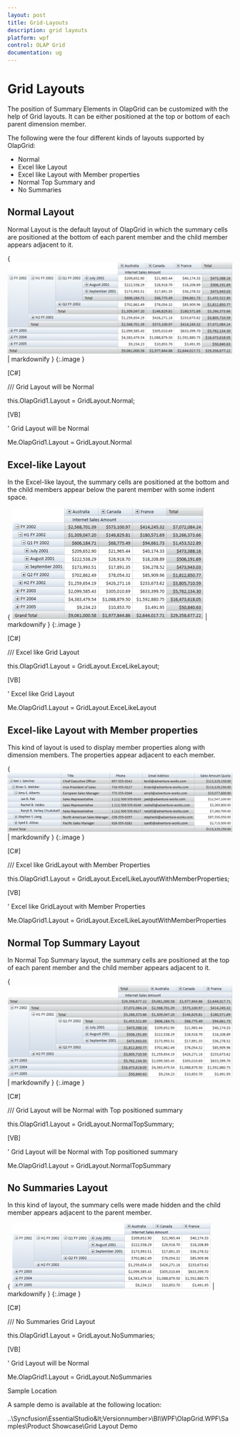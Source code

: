```yaml
---
layout: post
title: Grid-Layouts
description: grid layouts
platform: wpf
control: OLAP Grid
documentation: ug
---
```


# Grid Layouts

The position of Summary Elements in OlapGrid can be customized with the help of Grid layouts. It can be either positioned at the top or bottom of each parent dimension member. 

The following were the four different kinds of layouts supported by OlapGrid:

* Normal
* Excel like Layout
* Excel like Layout with Member properties
* Normal Top Summary and
* No Summaries
## Normal Layout


Normal Layout is the default layout of OlapGrid in which the summary cells are positioned at the bottom of each parent member and the child member appears adjacent to it.

{ ![Grid Normal](Grid-Layouts_images/Grid-Layouts_img1.png) | markdownify }
{:.image }


[C#]



/// Grid Layout will be Normal

this.OlapGrid1.Layout = GridLayout.Normal; 





[VB]



' Grid Layout will be Normal

Me.OlapGrid1.Layout = GridLayout.Normal



## Excel-like Layout

In the Excel-like layout, the summary cells are positioned at the bottom and the child members appear below the parent member with some indent space.

{ ![](Grid-Layouts_images/Grid-Layouts_img2.png) | markdownify }
{:.image }


[C#]



/// Excel like Grid Layout

this.OlapGrid1.Layout = GridLayout.ExceLikeLayout; 





[VB]



' Excel like Grid Layout

Me.OlapGrid1.Layout = GridLayout.ExceLikeLayout



## Excel-like Layout with Member properties

This kind of layout is used to display member properties along with dimension members. The properties appear adjacent to each member.

{ ![](Grid-Layouts_images/Grid-Layouts_img3.png) | markdownify }
{:.image }


[C#]



/// Excel like GridLayout with Member Properties 

this.OlapGrid1.Layout = GridLayout.ExcelLikeLayoutWithMemberProperties; 





[VB]



' Excel like GridLayout with Member Properties

Me.OlapGrid1.Layout = GridLayout.ExcelLikeLayoutWithMemberProperties



## Normal Top Summary Layout

In Normal Top Summary layout, the summary cells are positioned at the top of each parent member and the child member appears adjacent to it.

{ ![Grid Normal Top](Grid-Layouts_images/Grid-Layouts_img4.png) | markdownify }
{:.image }


[C#]



/// Grid Layout will be Normal with Top positioned summary

this.OlapGrid1.Layout = GridLayout.NormalTopSummary; 





[VB]



' Grid Layout will be Normal with Top positioned summary

Me.OlapGrid1.Layout = GridLayout.NormalTopSummary



## No Summaries Layout

In this kind of layout, the summary cells were made hidden and the child member appears adjacent to the parent member.

{ ![Grid No Summaries](Grid-Layouts_images/Grid-Layouts_img5.png) | markdownify }
{:.image }


[C#]



/// No Summaries Grid Layout

this.OlapGrid1.Layout = GridLayout.NoSummaries; 





[VB]



' Grid Layout will be Normal

Me.OlapGrid1.Layout = GridLayout.NoSummaries





Sample Location

A sample demo is available at the following location:

..\Syncfusion\EssentialStudio\&lt;Versionnumber&gt;\BI\WPF\OlapGrid.WPF\Samples\Product Showcase\Grid Layout Demo

